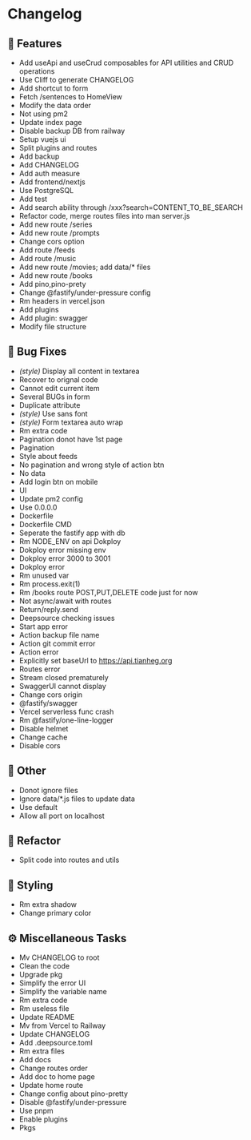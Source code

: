 # Changelog

## 🚀 Features

- Add useApi and useCrud composables for API utilities and CRUD operations
- Use Cliff to generate CHANGELOG
- Add shortcut to form
- Fetch /sentences to HomeView
- Modify the data order
- Not using pm2
- Update index page
- Disable backup DB from railway
- Setup vuejs ui
- Split plugins and routes
- Add backup
- Add CHANGELOG
- Add auth measure
- Add frontend/nextjs
- Use PostgreSQL
- Add test
- Add search ability through /xxx?search=CONTENT_TO_BE_SEARCH
- Refactor code, merge routes files into man server.js
- Add new route /series
- Add new route /prompts
- Change cors option
- Add route /feeds
- Add route /music
- Add new route /movies; add data/* files
- Add new route /books
- Add pino,pino-prety
- Change @fastify/under-pressure config
- Rm headers in vercel.json
- Add plugins
- Add plugin: swagger
- Modify file structure

## 🐛 Bug Fixes

- *(style)* Display all content in textarea
- Recover to orignal code
- Cannot edit current item
- Several BUGs in form
- Duplicate attribute
- *(style)* Use sans font
- *(style)* Form textarea auto wrap
- Rm extra code
- Pagination donot have 1st page
- Pagination
- Style about feeds
- No pagination and wrong style of action btn
- No data
- Add login btn on mobile
- UI
- Update pm2 config
- Use 0.0.0.0
- Dockerfile
- Dockerfile CMD
- Seperate the fastify app with db
- Rm NODE_ENV on api Dokploy
- Dokploy error missing env
- Dokploy error 3000 to 3001
- Dokploy error
- Rm unused var
- Rm process.exit(1)
- Rm /books route POST,PUT,DELETE code just for now
- Not async/await with routes
- Return/reply.send
- Deepsource checking issues
- Start app error
- Action backup file name
- Action git commit error
- Action error
- Explicitly set baseUrl to https://api.tianheg.org
- Routes error
- Stream closed prematurely
- SwaggerUI cannot display
- Change cors origin
- @fastify/swagger
- Vercel serverless func crash
- Rm @fastify/one-line-logger
- Disable helmet
- Change cache
- Disable cors

## 💼 Other

- Donot ignore files
- Ignore data/*.js files to update data
- Use default
- Allow all port on localhost

## 🚜 Refactor

- Split code into routes and utils

## 🎨 Styling

- Rm extra shadow
- Change primary color

## ⚙️ Miscellaneous Tasks

- Mv CHANGELOG to root
- Clean the code
- Upgrade pkg
- Simplify the error UI
- Simplify the variable name
- Rm extra code
- Rm useless file
- Update README
- Mv from Vercel to Railway
- Update CHANGELOG
- Add .deepsource.toml
- Rm extra files
- Add docs
- Change routes order
- Add doc to home page
- Update home route
- Change config about pino-pretty
- Disable @fastify/under-pressure
- Use pnpm
- Enable plugins
- Pkgs

<!-- generated by git-cliff -->
